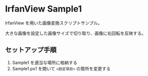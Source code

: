 # IrfanView Sample1

IrfanView を用いた画像変換スクリプトサンプル。

大きな画像を設定した画像サイズで切り取り、画像に右回転を反映する。

## セットアップ手順

1. Sample1 を適当な場所に格納する
1. Sample1.ps1 を開いて `<設定項目>` の箇所を変更する

